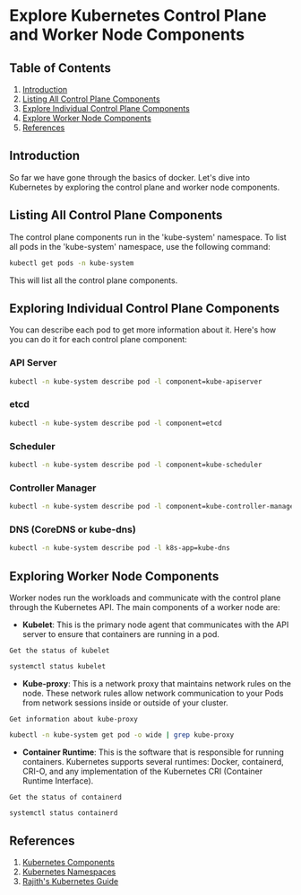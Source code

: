 
# Explore Kubernetes Control Plane and Worker Node Components

## Table of Contents

1. [Introduction](#introduction)
2. [Listing All Control Plane Components](#listing-all-control-plane-components)
3. [Explore Individual Control Plane Components](#exploring-individual-control-plane-components)
4. [Explore Worker Node Components](#exploring-worker-node-components)
5. [References](#references)

## Introduction

So far we have gone through the basics of docker. Let's dive into Kubernetes by exploring the control plane and worker node components.
## Listing All Control Plane Components

The control plane components run in the 'kube-system' namespace. To list all pods in the 'kube-system' namespace, use the following command:

```bash
kubectl get pods -n kube-system
```

This will list all the control plane components.

## Exploring Individual Control Plane Components

You can describe each pod to get more information about it. Here's how you can do it for each control plane component:

### API Server

```bash
kubectl -n kube-system describe pod -l component=kube-apiserver
```

### etcd

```bash
kubectl -n kube-system describe pod -l component=etcd
```

### Scheduler

```bash
kubectl -n kube-system describe pod -l component=kube-scheduler
```

### Controller Manager

```bash
kubectl -n kube-system describe pod -l component=kube-controller-manager
```

### DNS (CoreDNS or kube-dns)

```bash
kubectl -n kube-system describe pod -l k8s-app=kube-dns
```

## Exploring Worker Node Components

Worker nodes run the workloads and communicate with the control plane through the Kubernetes API. The main components of a worker node are:

- **Kubelet**: This is the primary node agent that communicates with the API server to ensure that containers are running in a pod.

`Get the status of kubelet`
```bash
systemctl status kubelet
```

- **Kube-proxy**: This is a network proxy that maintains network rules on the node. These network rules allow network communication to your Pods from network sessions inside or outside of your cluster.

`Get information about kube-proxy`
```bash
kubectl -n kube-system get pod -o wide | grep kube-proxy
```

- **Container Runtime**: This is the software that is responsible for running containers. Kubernetes supports several runtimes: Docker, containerd, CRI-O, and any implementation of the Kubernetes CRI (Container Runtime Interface).

`Get the status of containerd`
```bash
systemctl status containerd
```

## References

1. [Kubernetes Components](https://kubernetes.io/docs/concepts/overview/components/)
2. [Kubernetes Namespaces](https://kubernetes.io/docs/concepts/overview/working-with-objects/namespaces/)
3. [Rajith's Kubernetes Guide](https://www.rajith.in/Kubernetes/)
